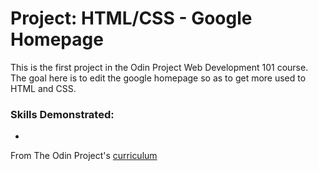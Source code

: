 # Project: HTML/CSS - Google Homepage

This is the first project in the Odin Project Web Development 101 course. The goal here is to edit the google homepage so as to get more used to HTML and CSS.

### Skills Demonstrated:
- 

From The Odin Project's [curriculum](http://www.theodinproject.com/courses/web-development-101/lessons/html-css)